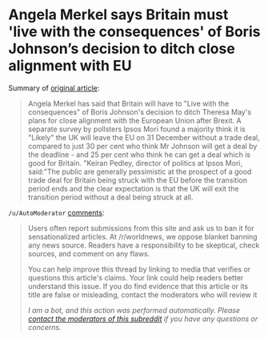 # Angela Merkel says Britain must 'live with the consequences' of Boris Johnson’s decision to ditch close alignment with EU

Summary of [original article](https://www.independent.co.uk/news/uk/politics/brexit-eu-angela-merkel-uk-boris-johnson-a9588296.html):

> Angela Merkel has said that Britain will have to "Live with the consequences" of Boris Johnson's decision to ditch Theresa May's plans for close alignment with the European Union after Brexit. A separate survey by pollsters Ipsos Mori found a majority think it is "Likely" the UK will leave the EU on 31 December without a trade deal, compared to just 30 per cent who think Mr Johnson will get a deal by the deadline - and 25 per cent who think he can get a deal which is good for Britain. "Keiran Pedley, director of politics at Ipsos Mori, said:"The public are generally pessimistic at the prospect of a good trade deal for Britain being struck with the EU before the transition period ends and the clear expectation is that the UK will exit the transition period without a deal being struck at all.

`/u/AutoModerator` [comments](https://www.reddit.com/r/worldnews/comments/hgbyfq/angela_merkel_says_britain_must_live_with_the/):

> Users often report submissions from this site and ask us to ban it for sensationalized articles. At /r/worldnews, we oppose blanket banning any news source. Readers have a responsibility to be skeptical, check sources, and comment on any flaws.
> 
> You can help improve this thread by linking to media that verifies or questions this article's claims. Your link could help readers better understand this issue. If you do find evidence that this article or its title are false or misleading, contact the moderators who will review it
> 
> *I am a bot, and this action was performed automatically. Please [contact the moderators of this subreddit](/message/compose/?to=/r/worldnews) if you have any questions or concerns.*

